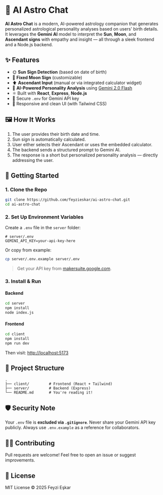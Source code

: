 # 🌌 AI Astro Chat

**AI Astro Chat** is a modern, AI-powered astrology companion that generates personalized astrological personality analyses based on users' birth details. It leverages the **Gemini AI** model to interpret the **Sun**, **Moon**, and **Ascendant signs** with empathy and insight — all through a sleek frontend and a Node.js backend.

## ✨ Features

- 🌞 **Sun Sign Detection** (based on date of birth)
- 🌙 **Fixed Moon Sign** (customizable)
- ⬆️ **Ascendant Input** (manual or via integrated calculator widget)
- 💬 **AI-Powered Personality Analysis** using [Gemini 2.0 Flash](https://deepmind.google/discover/blog/google-gemini-ai/)
- ⚛️ Built with **React**, **Express**, **Node.js**
- 🔐 Secure `.env` for Gemini API key
- 🎨 Responsive and clean UI (with Tailwind CSS)

## 🖼️ How It Works

1. The user provides their birth date and time.
2. Sun sign is automatically calculated.
3. User either selects their Ascendant or uses the embedded calculator.
4. The backend sends a structured prompt to Gemini AI.
5. The response is a short but personalized personality analysis — directly addressing the user.

## 🚀 Getting Started

### 1. Clone the Repo

```bash
git clone https://github.com/feyzieskar/ai-astro-chat.git
cd ai-astro-chat
```

### 2. Set Up Environment Variables

Create a `.env` file in the `server` folder:

```env
# server/.env
GEMINI_API_KEY=your-api-key-here
```

Or copy from example:
```bash
cp server/.env.example server/.env
```

> Get your API key from [makersuite.google.com](https://makersuite.google.com/).

### 3. Install & Run

#### Backend

```bash
cd server
npm install
node index.js
```

#### Frontend

```bash
cd client
npm install
npm run dev
```

Then visit: [http://localhost:5173](http://localhost:5173)

## 📁 Project Structure

```
.
├── client/         # Frontend (React + Tailwind)
├── server/         # Backend (Express)
└── README.md       # You're reading it!
```


## 🛡️ Security Note

Your `.env` file is **excluded via `.gitignore`**. Never share your Gemini API key publicly. Always use `.env.example` as a reference for collaborators.

## 🙋‍♂️ Contributing

Pull requests are welcome! Feel free to open an issue or suggest improvements.

## 📜 License

MIT License © 2025 Feyzi Eşkar
